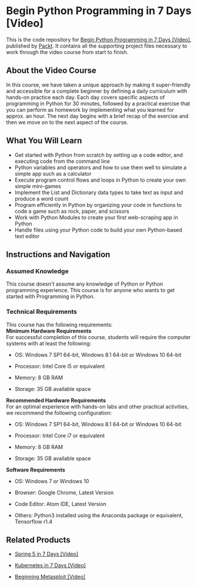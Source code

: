 # Begin Python Programming in 7 Days [Video]
This is the code repository for [Begin Python Programming in 7 Days [Video]](https://www.packtpub.com/application-development/begin-python-programming-7-days-video?utm_source=github&utm_medium=repository&utm_campaign=9781788990813), published by [Packt](https://www.packtpub.com/?utm_source=github). It contains all the supporting project files necessary to work through the video course from start to finish.
## About the Video Course
In this course, we have taken a unique approach by making it super-friendly and accessible for a complete beginner by defining a daily curriculum with hands-on practice each day. Each day covers specific aspects of programming in Python for 30 minutes, followed by a practical exercise that you can perform as homework by implementing what you learned for approx. an hour. The next day begins with a brief recap of the exercise and then we move on to the next aspect of the course.

<H2>What You Will Learn</H2>
<DIV class=book-info-will-learn-text>
<UL>
<LI>Get started with Python from scratch by setting up a code editor, and executing code from the command line 
<LI>Python variables and operators and how to use them well to simulate a simple app such as a calculator 
<LI>Execute program control flows and loops in Python to create your own simple mini-games&nbsp; 
<LI>Implement the List and Dictionary data types to take text as input and produce a word count 
<LI>Program efficiently in Python by organizing your code in functions to code a game such as rock, paper, and scissors&nbsp; 
<LI>Work with Python Modules to create your first web-scraping app in Python 
<LI>Handle files using your Python code to build your own Python-based text editor </LI></UL></DIV>

## Instructions and Navigation
### Assumed Knowledge

This course doesn't assume any knowledge of Python or Python programming experience. This course is for anyone who wants to get started with Programming in Python.
### Technical Requirements
This course has the following requirements:<br/>
<b>
Minimum Hardware Requirements</b><br>
For successful completion of this course, students will require the computer systems with at least the following:
<ul><li>

OS: Windows 7 SP1 64-bit, Windows 8.1 64-bit or Windows 10 64-bit
</li><li>


Processor: Intel Core i5 or equivalent

</li><li>

Memory: 8 GB RAM

</li><li>

Storage: 35 GB available space
</li></ul>



<b>Recommended Hardware Requirements</b><br>
For an optimal experience with hands-on labs and other practical activities, we recommend the following configuration:
<ul><li>

OS: Windows 7 SP1 64-bit, Windows 8.1 64-bit or Windows 10 64-bit

</li><li>

Processor: Intel Core i7 or equivalent


</li><li>
Memory: 8 GB RAM

</li><li>

Storage: 35 GB available space
</li></ul>

<b>Software Requirements</b>
<ul><li>
OS: Windows 7 or Windows 10

</li><li>

Browser: Google Chrome, Latest Version

</li><li>

Code Editor: Atom IDE, Latest Version
</li><li>


Others: Python3 installed using the Anaconda package or equivalent, Tensorflow r1.4 
</li></ul>


## Related Products
* [Spring 5 in 7 Days [Video]](https://www.packtpub.com/application-development/spring-5-7-days-video?utm_source=github&utm_medium=repository&utm_campaign=9781789139839)

* [Kubernetes in 7 Days [Video]](https://www.packtpub.com/virtualization-and-cloud/kubernetes-7-days-video?utm_source=github&utm_medium=repository&utm_campaign=9781789130881)

* [Beginning Metasploit [Video]](https://www.packtpub.com/networking-and-servers/beginning-metasploit-video?utm_source=github&utm_medium=repository&utm_campaign=9781789347555)

